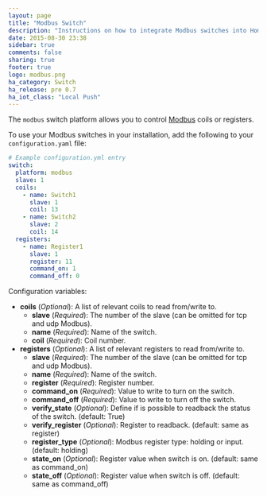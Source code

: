 ```yaml
---
layout: page
title: "Modbus Switch"
description: "Instructions on how to integrate Modbus switches into Home Assistant."
date: 2015-08-30 23:38
sidebar: true
comments: false
sharing: true
footer: true
logo: modbus.png
ha_category: Switch
ha_release: pre 0.7
ha_iot_class: "Local Push"
---
```



The `modbus` switch platform allows you to control [Modbus](http://www.modbus.org/) coils or registers.

To use your Modbus switches in your installation, add the following to your `configuration.yaml` file:

```yaml
# Example configuration.yml entry
switch:
  platform: modbus
  slave: 1
  coils:
    - name: Switch1
      slave: 1
      coil: 13
    - name: Switch2
      slave: 2
      coil: 14
  registers:
    - name: Register1
      slave: 1
      register: 11
      command_on: 1
      command_off: 0
```

Configuration variables:

- **coils** (*Optional*): A list of relevant coils to read from/write to.
  - **slave** (*Required*): The number of the slave (can be omitted for tcp and udp Modbus).
  - **name** (*Required*): Name of the switch.
  - **coil** (*Required*): Coil number.
- **registers** (*Optional*): A list of relevant registers to read from/write to.
  - **slave** (*Required*): The number of the slave (can be omitted for tcp and udp Modbus).
  - **name** (*Required*): Name of the switch.
  - **register** (*Required*): Register number.
  - **command_on** (*Required*): Value to write to turn on the switch.
  - **command_off** (*Required*): Value to write to turn off the switch.
  - **verify_state** (*Optional*): Define if is possible to readback the status of the switch. (default: True)
  - **verify_register** (*Optional*): Register to readback. (default: same as register)
  - **register_type** (*Optional*): Modbus register type: holding or input. (default: holding)
  - **state_on** (*Optional*): Register value when switch is on. (default: same as command_on)
  - **state_off** (*Optional*): Register value when switch is off. (default: same as command_off)
